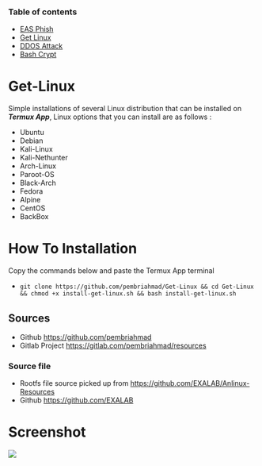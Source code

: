 ### Table of contents

* [EAS Phish](https://github.com/pembriahmad/EAS-Phish)
* [Get Linux](https://github.com/pembriahmad/Get-Linux)
* [DDOS Attack](https://github.com/pembriahmad/DDOS)
* [Bash Crypt](https://github.com/pembriahmad/Bash-Crypt)

# Get-Linux

Simple installations of several Linux distribution that can be installed on ***Termux App***, Linux options that you can install are as follows :
* Ubuntu
* Debian
*  Kali-Linux
* Kali-Nethunter
* Arch-Linux
* Paroot-OS
* Black-Arch
* Fedora
* Alpine
* CentOS
* BackBox

# How To Installation

Copy the commands below and paste the Termux App terminal

* ```git clone https://github.com/pembriahmad/Get-Linux && cd Get-Linux && chmod +x install-get-linux.sh && bash install-get-linux.sh```

## Sources
* Github https://github.com/pembriahmad
* Gitlab Project https://gitlab.com/pembriahmad/resources

### Source file
* Rootfs file source picked up from https://github.com/EXALAB/Anlinux-Resources
* Github https://github.com/EXALAB

# Screenshot
![](https://gitlab.com/pembriahmad/resources/-/raw/master/Linux-Installer/Screenshot_20201005-163936.jpg)
